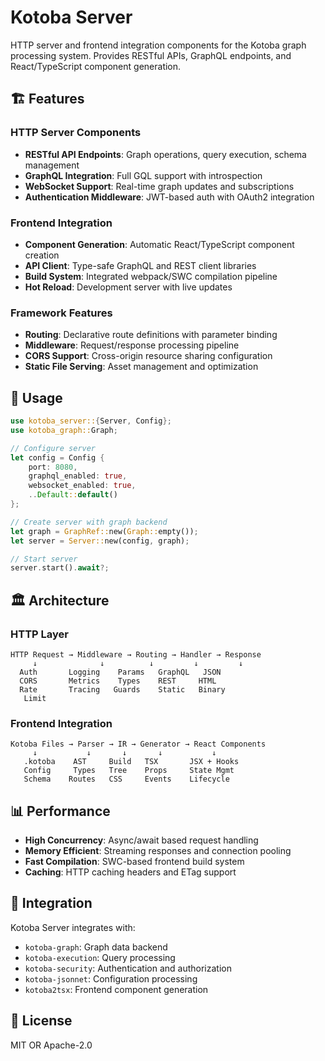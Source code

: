 # Kotoba Server

HTTP server and frontend integration components for the Kotoba graph processing system. Provides RESTful APIs, GraphQL endpoints, and React/TypeScript component generation.

## 🏗️ Features

### HTTP Server Components
- **RESTful API Endpoints**: Graph operations, query execution, schema management
- **GraphQL Integration**: Full GQL support with introspection
- **WebSocket Support**: Real-time graph updates and subscriptions
- **Authentication Middleware**: JWT-based auth with OAuth2 integration

### Frontend Integration
- **Component Generation**: Automatic React/TypeScript component creation
- **API Client**: Type-safe GraphQL and REST client libraries
- **Build System**: Integrated webpack/SWC compilation pipeline
- **Hot Reload**: Development server with live updates

### Framework Features
- **Routing**: Declarative route definitions with parameter binding
- **Middleware**: Request/response processing pipeline
- **CORS Support**: Cross-origin resource sharing configuration
- **Static File Serving**: Asset management and optimization

## 🔧 Usage

```rust
use kotoba_server::{Server, Config};
use kotoba_graph::Graph;

// Configure server
let config = Config {
    port: 8080,
    graphql_enabled: true,
    websocket_enabled: true,
    ..Default::default()
};

// Create server with graph backend
let graph = GraphRef::new(Graph::empty());
let server = Server::new(config, graph);

// Start server
server.start().await?;
```

## 🏛️ Architecture

### HTTP Layer
```
HTTP Request → Middleware → Routing → Handler → Response
     ↓              ↓          ↓         ↓         ↓
  Auth       Logging    Params   GraphQL   JSON
  CORS       Metrics    Types    REST     HTML
  Rate       Tracing   Guards    Static   Binary
   Limit
```

### Frontend Integration
```
Kotoba Files → Parser → IR → Generator → React Components
     ↓           ↓       ↓       ↓           ↓
   .kotoba    AST     Build   TSX       JSX + Hooks
   Config     Types   Tree    Props     State Mgmt
   Schema    Routes   CSS     Events    Lifecycle
```

## 📊 Performance

- **High Concurrency**: Async/await based request handling
- **Memory Efficient**: Streaming responses and connection pooling
- **Fast Compilation**: SWC-based frontend build system
- **Caching**: HTTP caching headers and ETag support

## 🤝 Integration

Kotoba Server integrates with:
- `kotoba-graph`: Graph data backend
- `kotoba-execution`: Query processing
- `kotoba-security`: Authentication and authorization
- `kotoba-jsonnet`: Configuration processing
- `kotoba2tsx`: Frontend component generation

## 📄 License

MIT OR Apache-2.0